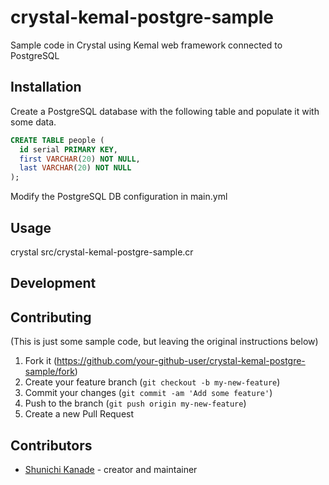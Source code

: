 # crystal-kemal-postgre-sample

Sample code in Crystal using Kemal web framework connected to PostgreSQL 

## Installation

Create a PostgreSQL database with the following table and populate it with some data.

```sql
CREATE TABLE people (
  id serial PRIMARY KEY,
  first VARCHAR(20) NOT NULL,
  last VARCHAR(20) NOT NULL
);
```

Modify the PostgreSQL DB configuration in main.yml 

## Usage

crystal src/crystal-kemal-postgre-sample.cr 

## Development

## Contributing

(This is just some sample code, but leaving the original instructions below)

1. Fork it (<https://github.com/your-github-user/crystal-kemal-postgre-sample/fork>)
2. Create your feature branch (`git checkout -b my-new-feature`)
3. Commit your changes (`git commit -am 'Add some feature'`)
4. Push to the branch (`git push origin my-new-feature`)
5. Create a new Pull Request

## Contributors

- [Shunichi Kanade](https://github.com/skanade) - creator and maintainer
